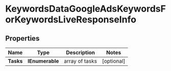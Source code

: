 # KeywordsDataGoogleAdsKeywordsForKeywordsLiveResponseInfo


## Properties

| Name | Type | Description | Notes |
|------------ | ------------- | ------------- | -------------|
**Tasks** | **IEnumerable<KeywordsDataGoogleAdsKeywordsForKeywordsLiveTaskInfo>** | array of tasks |[optional]|